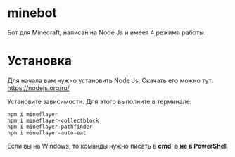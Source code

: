 # minebot
Бот для Minecraft, написан на Node Js и имеет 4 режима работы.
# Установка
Для начала вам нужно установить Node Js. Скачать его можно тут: https://nodejs.org/ru/

Установите зависимости.
Для этого выполните в терминале:
```
npm i mineflayer
npm i mineflayer-collectblock
npm i mineflayer-pathfinder
npm i mineflayer-auto-eat
```
Если вы на Windows, то команды нужно писать в __cmd__, а __не в PowerShell__
